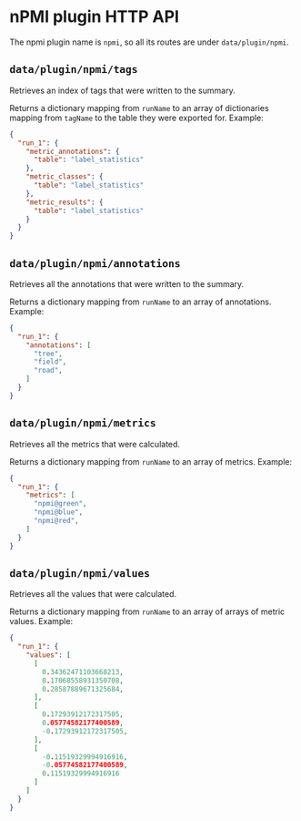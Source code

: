 # nPMI plugin HTTP API

The npmi plugin name is `npmi`, so all its routes are under `data/plugin/npmi`.

## `data/plugin/npmi/tags`

Retrieves an index of tags that were written to the summary.

Returns a dictionary mapping from `runName` to an array of dictionaries mapping
from `tagName` to the table they were exported for. Example:

```json
{
  "run_1": {
    "metric_annotations": {
      "table": "label_statistics"
    },
    "metric_classes": {
      "table": "label_statistics"
    },
    "metric_results": {
      "table": "label_statistics"
    }
  }
}
```

## `data/plugin/npmi/annotations`

Retrieves all the annotations that were written to the summary.

Returns a dictionary mapping from `runName` to an array of annotations. Example:

```json
{
  "run_1": {
    "annotations": [
      "tree",
      "field",
      "road",
    ]
  }
}
```

## `data/plugin/npmi/metrics`

Retrieves all the metrics that were calculated.

Returns a dictionary mapping from `runName` to an array of metrics. Example:

```json
{
  "run_1": {
    "metrics": [
      "npmi@green",
      "npmi@blue",
      "npmi@red",
    ]
  }
}
```

## `data/plugin/npmi/values`

Retrieves all the values that were calculated.

Returns a dictionary mapping from `runName` to an array of arrays of metric
values. Example:

```json
{
  "run_1": {
    "values": [
      [
        0.34362471103668213,
        0.17068558931350708,
        0.28587889671325684,
      ],
      [
        0.17293912172317505,
        0.05774582177400589,
        -0.17293912172317505,
      ],
      [
        -0.11519329994916916,
        -0.05774582177400589,
        0.11519329994916916
      ]
    ]
  }
}
```
